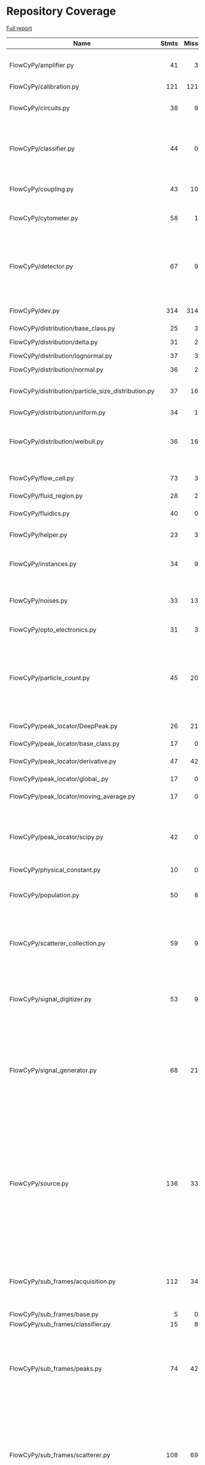 # Repository Coverage

[Full report](https://htmlpreview.github.io/?https://github.com/MartinPdeS/FlowCyPy/blob/python-coverage-comment-action-data/htmlcov/index.html)

| Name                                                  |    Stmts |     Miss |   Branch |   BrPart |   Cover |   Missing |
|------------------------------------------------------ | -------: | -------: | -------: | -------: | ------: | --------: |
| FlowCyPy/amplifier.py                                 |       41 |        3 |        8 |        4 |     86% |67, 73, 124, 134->exit |
| FlowCyPy/calibration.py                               |      121 |      121 |       16 |        0 |      0% |     1-257 |
| FlowCyPy/circuits.py                                  |       38 |        9 |        0 |        0 |     76% |101-105, 116-121 |
| FlowCyPy/classifier.py                                |       44 |        0 |        8 |        4 |     92% |32->35, 74->78, 121->125, 172->176 |
| FlowCyPy/coupling.py                                  |       43 |       10 |       10 |        2 |     74% |50, 137, 154-176 |
| FlowCyPy/cytometer.py                                 |       58 |        1 |       16 |        2 |     96% |146, 166->173 |
| FlowCyPy/detector.py                                  |       67 |        9 |       12 |        6 |     81% |104, 126, 148, 168, 176, 197->201, 286-294 |
| FlowCyPy/dev.py                                       |      314 |      314 |       54 |        0 |      0% |    1-1114 |
| FlowCyPy/distribution/base\_class.py                  |       25 |        3 |        0 |        0 |     88% |32, 36, 65 |
| FlowCyPy/distribution/delta.py                        |       31 |        2 |        2 |        1 |     91% |   74, 104 |
| FlowCyPy/distribution/lognormal.py                    |       37 |        3 |        4 |        2 |     88% |90, 92, 124 |
| FlowCyPy/distribution/normal.py                       |       36 |        2 |        2 |        1 |     92% |   89, 128 |
| FlowCyPy/distribution/particle\_size\_distribution.py |       37 |       16 |        4 |        0 |     51% |86-94, 120-130, 133 |
| FlowCyPy/distribution/uniform.py                      |       34 |        1 |        0 |        0 |     97% |       117 |
| FlowCyPy/distribution/weibull.py                      |       36 |       16 |        2 |        0 |     53% |28, 32, 36, 57-62, 79, 102-112, 115 |
| FlowCyPy/flow\_cell.py                                |       73 |        3 |       16 |        3 |     93% |113, 120, 254 |
| FlowCyPy/fluid\_region.py                             |       28 |        2 |        0 |        0 |     93% |    25, 33 |
| FlowCyPy/fluidics.py                                  |       40 |        0 |        4 |        2 |     95% |95->99, 143->146 |
| FlowCyPy/helper.py                                    |       23 |        3 |       10 |        3 |     82% |36, 40, 44 |
| FlowCyPy/instances.py                                 |       34 |        9 |        2 |        0 |     75% |17, 36, 56, 68, 78, 117-126 |
| FlowCyPy/noises.py                                    |       33 |       13 |        6 |        1 |     54% |8-14, 66-68, 81, 85-91 |
| FlowCyPy/opto\_electronics.py                         |       31 |        3 |        8 |        3 |     85% |75, 150, 155 |
| FlowCyPy/particle\_count.py                           |       45 |       20 |       20 |        4 |     51% |31-32, 42, 65-73, 102-105, 111, 116-121, 128 |
| FlowCyPy/peak\_locator/DeepPeak.py                    |       26 |       21 |        0 |        0 |     19% |70-74, 120-153 |
| FlowCyPy/peak\_locator/base\_class.py                 |       17 |        0 |        6 |        0 |    100% |           |
| FlowCyPy/peak\_locator/derivative.py                  |       47 |       42 |       20 |        0 |      7% |50-54, 84-138 |
| FlowCyPy/peak\_locator/global\_.py                    |       17 |        0 |        6 |        0 |    100% |           |
| FlowCyPy/peak\_locator/moving\_average.py             |       17 |        0 |        6 |        2 |     91% |95->98, 98->exit |
| FlowCyPy/peak\_locator/scipy.py                       |       42 |        0 |       10 |        4 |     92% |86->94, 97->104, 111->116, 116->121 |
| FlowCyPy/physical\_constant.py                        |       10 |        0 |        0 |        0 |    100% |           |
| FlowCyPy/population.py                                |       50 |        8 |       12 |        5 |     79% |46-47, 50, 79-80, 83, 109, 239 |
| FlowCyPy/scatterer\_collection.py                     |       59 |        9 |       24 |        5 |     78% |54, 111, 129, 133, 140-145, 200 |
| FlowCyPy/signal\_digitizer.py                         |       53 |        9 |       12 |        5 |     75% |93-94, 117, 130-133, 142-149, 165 |
| FlowCyPy/signal\_generator.py                         |       68 |       21 |       16 |        5 |     64% |42-45, 70-71, 114, 137, 181, 194-206, 239, 264-278, 314 |
| FlowCyPy/source.py                                    |      136 |       33 |       50 |       14 |     69% |37, 41, 48-56, 60-66, 74, 86, 89, 94-106, 173, 178, 217, 219, 266, 273, 322, 324, 328, 330, 384, 404 |
| FlowCyPy/sub\_frames/acquisition.py                   |      112 |       34 |       40 |        1 |     68% |81, 99-103, 200-216, 251, 259-287 |
| FlowCyPy/sub\_frames/base.py                          |        5 |        0 |        0 |        0 |    100% |           |
| FlowCyPy/sub\_frames/classifier.py                    |       15 |        8 |        2 |        0 |     41% |     35-49 |
| FlowCyPy/sub\_frames/peaks.py                         |       74 |       42 |       12 |        2 |     40% |19, 24, 42-44, 62-64, 80-81, 99-114, 155-172, 243-259 |
| FlowCyPy/sub\_frames/scatterer.py                     |      108 |       69 |       38 |        3 |     30% |25-32, 48-57, 82-102, 129-141, 177-192, 215, 251, 256-287 |
| FlowCyPy/sub\_frames/utils.py                         |       79 |       45 |       26 |        6 |     38% |41, 43->46, 114-119, 122-125, 128, 130->133, 159-204, 228-243 |
| FlowCyPy/triggering\_system.py                        |       81 |       28 |       12 |        3 |     65% |46-51, 66-68, 130-141, 157-167, 270-281, 309-326 |
| FlowCyPy/units.py                                     |       30 |        0 |        4 |        0 |    100% |           |
| FlowCyPy/utils.py                                     |       56 |       56 |       14 |        0 |      0% |     1-134 |
|                                             **TOTAL** | **2371** |  **988** |  **514** |   **93** | **55%** |           |


## Setup coverage badge

Below are examples of the badges you can use in your main branch `README` file.

### Direct image

[![Coverage badge](https://raw.githubusercontent.com/MartinPdeS/FlowCyPy/python-coverage-comment-action-data/badge.svg)](https://htmlpreview.github.io/?https://github.com/MartinPdeS/FlowCyPy/blob/python-coverage-comment-action-data/htmlcov/index.html)

This is the one to use if your repository is private or if you don't want to customize anything.

### [Shields.io](https://shields.io) Json Endpoint

[![Coverage badge](https://img.shields.io/endpoint?url=https://raw.githubusercontent.com/MartinPdeS/FlowCyPy/python-coverage-comment-action-data/endpoint.json)](https://htmlpreview.github.io/?https://github.com/MartinPdeS/FlowCyPy/blob/python-coverage-comment-action-data/htmlcov/index.html)

Using this one will allow you to [customize](https://shields.io/endpoint) the look of your badge.
It won't work with private repositories. It won't be refreshed more than once per five minutes.

### [Shields.io](https://shields.io) Dynamic Badge

[![Coverage badge](https://img.shields.io/badge/dynamic/json?color=brightgreen&label=coverage&query=%24.message&url=https%3A%2F%2Fraw.githubusercontent.com%2FMartinPdeS%2FFlowCyPy%2Fpython-coverage-comment-action-data%2Fendpoint.json)](https://htmlpreview.github.io/?https://github.com/MartinPdeS/FlowCyPy/blob/python-coverage-comment-action-data/htmlcov/index.html)

This one will always be the same color. It won't work for private repos. I'm not even sure why we included it.

## What is that?

This branch is part of the
[python-coverage-comment-action](https://github.com/marketplace/actions/python-coverage-comment)
GitHub Action. All the files in this branch are automatically generated and may be
overwritten at any moment.